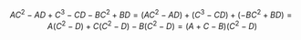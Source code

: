 $$ AC^2 - AD + C^3 - CD - BC^2 + BD = (AC^2 - AD) + (C^3 - CD) + (-BC^2 + BD) = A(C^2 - D) + C(C^2 - D) - B(C^2 - D) = (A + C - B)(C^2 - D) $$
